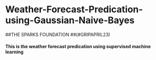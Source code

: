 # Weather-Forecast-Predication-using-Gaussian-Naive-Bayes

##THE SPARKS FOUNDATION
##(#GRIPAPRIL23)
#### This is the weather forecast predication using supervised machine learning
